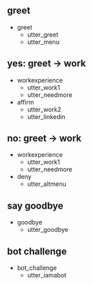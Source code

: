 ## greet
* greet
  - utter_greet
  - utter_menu

## yes: greet -> work
* workexperience
  - utter_work1
  - utter_needmore
* affirm
  - utter_work2
  - utter_linkedin

## no: greet -> work
* workexperience
  - utter_work1
  - utter_needmore
* deny
  - utter_altmenu

## say goodbye
* goodbye
  - utter_goodbye

## bot challenge
* bot_challenge
  - utter_iamabot
